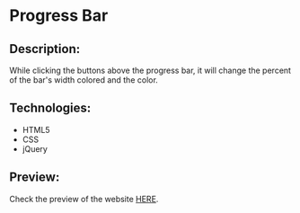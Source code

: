 # Progress Bar

## Description:
While clicking the buttons above the progress bar, it will change the percent of the bar's width colored and the color. 

## Technologies:
- HTML5
- CSS
- jQuery

## Preview: 
Check the preview of the website [HERE](https://cenora6.github.io/Progress-Bar/).
